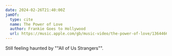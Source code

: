 ```yaml
---
date: 2024-02-26T21:40:00Z
jamOf:
  type: cite
  name: The Power of Love
  author: Frankie Goes to Hollywood
  url: https://music.apple.com/gb/music-video/the-power-of-love/1364466963
---
```


Still feeling haunted by ""All of Us Strangers"".
